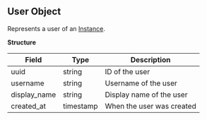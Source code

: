 ## User Object
Represents a user of an [Instance](Instance.md#instance-object).

**Structure**

| Field        | Type      | Description               |
| ------------ | --------- | ------------------------- |
| uuid         | string    | ID of the user            |
| username     | string    | Username of the user      |
| display_name | string    | Display name of the user  |
| created_at   | timestamp | When the user was created |
